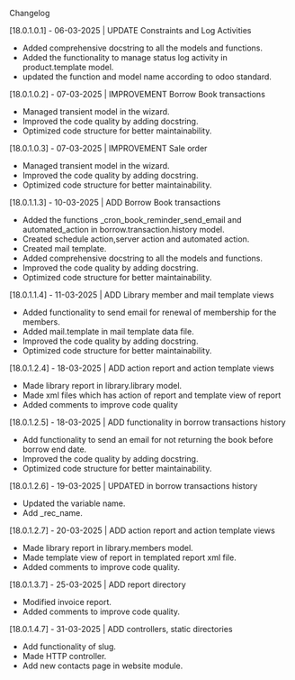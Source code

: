 Changelog

[18.0.1.0.1] - 06-03-2025 | UPDATE Constraints and Log Activities

- Added comprehensive docstring to all the models and functions.
- Added the functionality to manage status log activity in product.template model.
- updated the function and model name according to odoo standard.

[18.0.1.0.2] - 07-03-2025 | IMPROVEMENT Borrow Book transactions

- Managed transient model in the wizard.
- Improved the code quality by adding docstring.
- Optimized code structure for better maintainability.

[18.0.1.0.3] - 07-03-2025 | IMPROVEMENT Sale order

- Managed transient model in the wizard.
- Improved the code quality by adding docstring.
- Optimized code structure for better maintainability.

[18.0.1.1.3] - 10-03-2025 | ADD Borrow Book transactions

- Added the functions _cron_book_reminder_send_email and automated_action in borrow.transaction.history model.
- Created schedule action,server action and automated action.
- Created mail template.
- Added comprehensive docstring to all the models and functions.
- Improved the code quality by adding docstring.
- Optimized code structure for better maintainability.

[18.0.1.1.4] - 11-03-2025 | ADD Library member and mail template views

- Added functionality to send email for renewal of membership for the members.
- Added mail.template in mail template data file.
- Improved the code quality by adding docstring.
- Optimized code structure for better maintainability.

[18.0.1.2.4] - 18-03-2025 | ADD action report and action template views

- Made library report in library.library model.
- Made xml files which has action of report and template view of report
- Added comments to improve code quality

[18.0.1.2.5] - 18-03-2025 | ADD functionality in borrow transactions history

- Add functionality to send an email for not returning the book before borrow end date.
- Improved the code quality by adding docstring.
- Optimized code structure for better maintainability.

[18.0.1.2.6] - 19-03-2025 | UPDATED in borrow transactions history

- Updated the variable name.
- Add _rec_name.

[18.0.1.2.7] - 20-03-2025 | ADD action report and action template views

- Made library report in library.members model.
- Made  template view of report in templated report xml file.
- Added comments to improve code quality.

[18.0.1.3.7] - 25-03-2025 | ADD report directory

- Modified invoice report.
- Added comments to improve code quality.

[18.0.1.4.7] - 31-03-2025 | ADD controllers, static directories

- Add functionality of slug.
- Made HTTP controller.
- Add new contacts page in website module.
